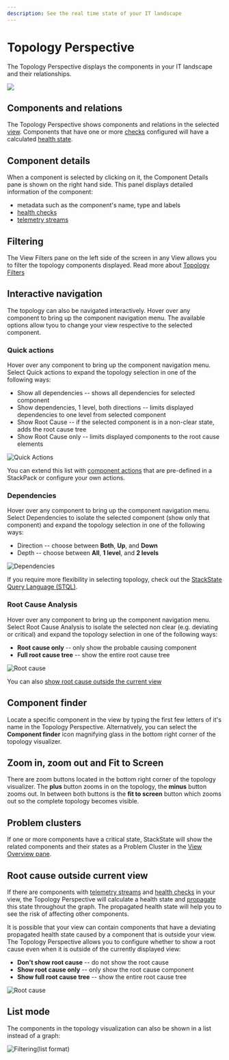 ```yaml
---
description: See the real time state of your IT landscape
---
```


# Topology Perspective

The Topology Perspective displays the components in your IT landscape and their relationships.

![](/.gitbook/assets/topoview1.png)

## Components and relations

The Topology Perspective shows components and relations in the selected [view](/use/views/README.md). Components that have one or more [checks](/configure/telemetry/checks_and_streams.md#checks) configured will have a calculated [health state](/configure/topology/propagation.md).

## Component details

When a component is selected by clicking on it, the Component Details pane is shown on the right hand side. This panel displays detailed information of the component:

* metadata such as the component's name, type and labels
* [health checks](/configure/telemetry/checks_and_streams.md#checks)
* [telemetry streams](/configure/telemetry/checks_and_streams.md#data-streams)

## Filtering

The View Filters pane on the left side of the screen in any View allows you to filter the topology components displayed. Read more about [Topology Filters](/use/views/filters.md#topology-filters)

## Interactive navigation

The topology can also be navigated interactively. Hover over any component to bring up the component navigation menu. The available options allow tyou to change your view respective to the selected component.

### Quick actions

Hover over any component to bring up the component navigation menu. Select Quick actions to expand the topology selection in one of the following ways:

* Show all dependencies -- shows all dependencies for selected component
* Show dependencies, 1 level, both directions -- limits displayed dependencies to one level from selected component
* Show Root Cause -- if the selected component is in a non-clear state, adds the root cause tree
* Show Root Cause only -- limits displayed components to the root cause elements

![Quick Actions](/.gitbook/assets/v41_quick-actions.png)

You can extend this list with [component actions](/configure/topology/component_actions.md) that are pre-defined in a StackPack or configure your own actions.

### Dependencies

Hover over any component to bring up the component navigation menu. Select Dependencies to isolate the selected component \(show only that component\) and expand the topology selection in one of the following ways:

* Direction -- choose between **Both**, **Up**, and **Down**
* Depth -- choose between **All**, **1 level**, and **2 levels**

![Dependencies](/.gitbook/assets/dependencies.png)

If you require more flexibility in selecting topology, check out the [StackState Query Language \(STQL\)](/develop/reference/stql_reference.md).

### Root Cause Analysis

Hover over any component to bring up the component navigation menu. Select Root Cause Analysis to isolate the selected non clear \(e.g. deviating or critical\) and expand the topology selection in one of the following ways:

* **Root cause only** -- only show the probable causing component
* **Full root cause tree** --  show the entire root cause tree

![Root cause](/.gitbook/assets/root_cause_analysis.png)

You can also [show root cause outside the current view](/use/views/topology-perspective.mdause-outside-current-view)

## Component finder

Locate a specific component in the view by typing the first few letters of it's name in the Topology Perspective. Alternatively, you can select the **Component finder** icon magnifying glass in the bottom right corner of the topology visualizer.

## Zoom in, zoom out and Fit to Screen

There are zoom buttons located in the bottom right corner of the topology visualizer. The **plus** button zooms in on the topology, the **minus** button zooms out. In between both buttons is the **fit to screen** button which zooms out so the complete topology becomes visible.

## Problem clusters

If one or more components have a critical state, StackState will show the related components and their states as a Problem Cluster in the [View Overview pane](/use/views/README.md#view-overview).

## Root cause outside current view

If there are components with [telemetry streams](/configure/telemetry/checks_and_streams.md#data-streams) and [health checks](/configure/telemetry/checks_and_streams.md#checks) in your view, the Topology Perspective will calculate a health state and [propagate](/configure/topology/propagation.md) this state throughout the graph. The propagated health state will help you to see the risk of affecting other components.

It is possible that your view can contain components that have a deviating propagated health state caused by a component that is outside your view. The Topology Perspective allows you to configure whether to show a root cause even when it is outside of the currently displayed view:

* **Don't show root cause** -- do not show the root cause
* **Show root cause only** -- only show the root cause component
* **Show full root cause tree** -- show the entire root cause tree

![Root cause](/.gitbook/assets/show_root_cause_outside.png)

## List mode

The components in the topology visualization can also be shown in a list instead of a graph:

![Filtering\(list format\)](/.gitbook/assets/basic_filtering_list.png)
